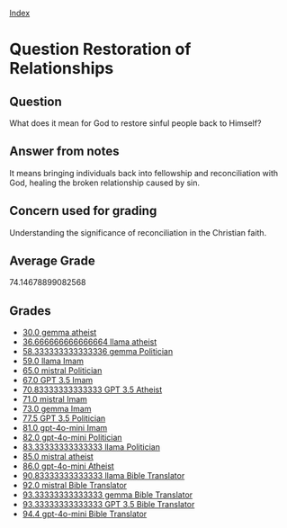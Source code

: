 
[Index](../../index.md)
# Question Restoration of Relationships
## Question
What does it mean for God to restore sinful people back to Himself?

## Answer from notes
It means bringing individuals back into fellowship and reconciliation with God, healing the broken relationship caused by sin.

## Concern used for grading
Understanding the significance of reconciliation in the Christian faith.

## Average Grade
74.14678899082568

## Grades
 * [30.0 gemma atheist](../answers/gemma_atheist/Restoration_of_Relationships.md)
 * [36.666666666666664 llama atheist](../answers/llama_atheist/Restoration_of_Relationships.md)
 * [58.333333333333336 gemma Politician](../answers/gemma_Politician/Restoration_of_Relationships.md)
 * [59.0 llama Imam](../answers/llama_Imam/Restoration_of_Relationships.md)
 * [65.0 mistral Politician](../answers/mistral_Politician/Restoration_of_Relationships.md)
 * [67.0 GPT 3.5 Imam](../answers/GPT_3.5_Imam/Restoration_of_Relationships.md)
 * [70.83333333333333 GPT 3.5 Atheist](../answers/GPT_3.5_Atheist/Restoration_of_Relationships.md)
 * [71.0 mistral Imam](../answers/mistral_Imam/Restoration_of_Relationships.md)
 * [73.0 gemma Imam](../answers/gemma_Imam/Restoration_of_Relationships.md)
 * [77.5 GPT 3.5 Politician](../answers/GPT_3.5_Politician/Restoration_of_Relationships.md)
 * [81.0 gpt-4o-mini Imam](../answers/gpt-4o-mini_Imam/Restoration_of_Relationships.md)
 * [82.0 gpt-4o-mini Politician](../answers/gpt-4o-mini_Politician/Restoration_of_Relationships.md)
 * [83.33333333333333 llama Politician](../answers/llama_Politician/Restoration_of_Relationships.md)
 * [85.0 mistral atheist](../answers/mistral_atheist/Restoration_of_Relationships.md)
 * [86.0 gpt-4o-mini Atheist](../answers/gpt-4o-mini_Atheist/Restoration_of_Relationships.md)
 * [90.83333333333333 llama Bible Translator](../answers/llama_Bible_Translator/Restoration_of_Relationships.md)
 * [92.0 mistral Bible Translator](../answers/mistral_Bible_Translator/Restoration_of_Relationships.md)
 * [93.33333333333333 gemma Bible Translator](../answers/gemma_Bible_Translator/Restoration_of_Relationships.md)
 * [93.33333333333333 GPT 3.5 Bible Translator](../answers/GPT_3.5_Bible_Translator/Restoration_of_Relationships.md)
 * [94.4 gpt-4o-mini Bible Translator](../answers/gpt-4o-mini_Bible_Translator/Restoration_of_Relationships.md)
